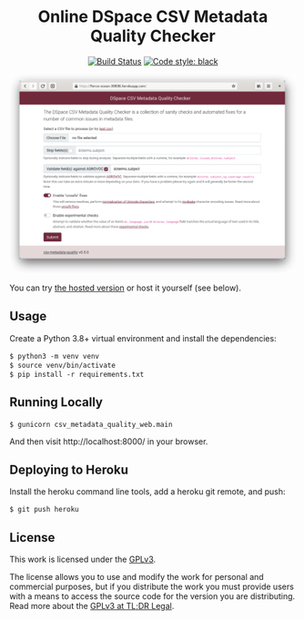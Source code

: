 <h1 align="center">Online DSpace CSV Metadata Quality Checker</h1>

<p align="center">
  <a href="https://github.com/ilri/csv-metadata-quality-web/actions"><img alt="Build Status" src="https://github.com/ilri/csv-metadata-quality-web/workflows/Build/badge.svg"></a>
  <a href="https://github.com/psf/black"><img alt="Code style: black" src="https://img.shields.io/badge/code%20style-black-000000.svg"></a>
</p>

<p align="center">
  <img width="600" alt="Screenshot of csv-metadata-quality-web on Heroku" src="screenshot.png">
</p>

You can try [the hosted version](https://fierce-ocean-30836.herokuapp.com) or host it yourself (see below).

## Usage
Create a Python 3.8+ virtual environment and install the dependencies:

    $ python3 -m venv venv
    $ source venv/bin/activate
    $ pip install -r requirements.txt

## Running Locally

    $ gunicorn csv_metadata_quality_web.main

And then visit http://localhost:8000/ in your browser.

## Deploying to Heroku
Install the heroku command line tools, add a heroku git remote, and push:

    $ git push heroku

## License
This work is licensed under the [GPLv3](https://www.gnu.org/licenses/gpl-3.0.en.html).

The license allows you to use and modify the work for personal and commercial purposes, but if you distribute the work you must provide users with a means to access the source code for the version you are distributing. Read more about the [GPLv3 at TL;DR Legal](https://tldrlegal.com/license/gnu-general-public-license-v3-(gpl-3)).
